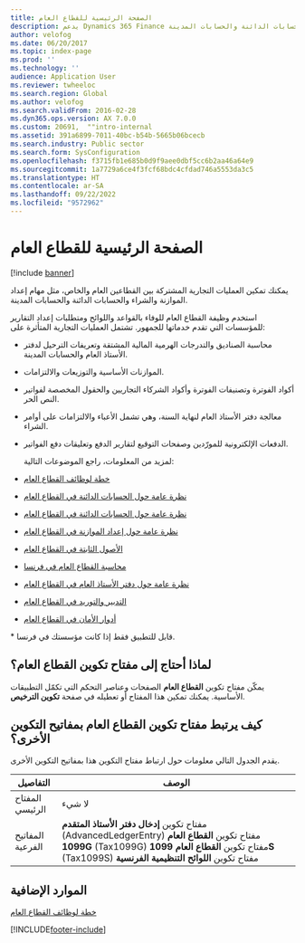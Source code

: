 ```yaml
---
title: الصفحة الرئيسية للقطاع العام
description: يدعم Dynamics 365 Finance عمليات الأعمال المشتركة للقطاع العام. وتشمل هذه العمليات مهام إعداد الموازنة والشراء والحسابات الدائنة والحسابات المدينة.‬
author: velofog
ms.date: 06/20/2017
ms.topic: index-page
ms.prod: ''
ms.technology: ''
audience: Application User
ms.reviewer: twheeloc
ms.search.region: Global
ms.author: velofog
ms.search.validFrom: 2016-02-28
ms.dyn365.ops.version: AX 7.0.0
ms.custom: 20691,  ""intro-internal
ms.assetid: 391a6899-7011-40bc-b54b-5665b06bcecb
ms.search.industry: Public sector
ms.search.form: SysConfiguration
ms.openlocfilehash: f3715fb1e685b0d9f9aee0dbf5cc6b2aa46a64e9
ms.sourcegitcommit: 1a7729a6ce4f3fcf68bdc4cfdad746a5553da3c5
ms.translationtype: HT
ms.contentlocale: ar-SA
ms.lasthandoff: 09/22/2022
ms.locfileid: "9572962"
---
```

# <a name="public-sector-home-page"></a>الصفحة الرئيسية للقطاع العام

[!include [banner](../includes/banner.md)]

يمكنك تمكين العمليات التجارية المشتركة بين القطاعين العام والخاص، مثل مهام إعداد الموازنة والشراء والحسابات الدائنة والحسابات المدينة. 

استخدم وظيفة القطاع العام للوفاء بالقواعد واللوائح ومتطلبات إعداد التقارير للمؤسسات التي تقدم خدماتها للجمهور. تشتمل العمليات التجارية المتأثرة على: 

- محاسبة الصناديق والتدرجات الهرمية المالية المشتقة وتعريفات الترحيل لدفتر الأستاذ العام والحسابات المدينة.
- الموازنات الأساسية‬ والتوزيعات والالتزامات.
- أكواد الفوترة وتصنيفات الفوترة وأكواد الشركاء التجاريين‬ والحقول المخصصة لفواتير النص الحر.
- معالجة دفتر الأستاذ العام لنهاية السنة، وهي تشمل الأعباء والالتزامات على أوامر الشراء.
- الدفعات الإلكترونية للمورّدين وصفحات التوقيع لتقارير الدفع وتعليقات دفع الفواتير.

  لمزيد من المعلومات، راجع الموضوعات التالية:

- [خطة لوظائف القطاع العام](plan-public-sector-functionality.md)
- [نظرة عامة حول الحسابات الدائنة في القطاع العام](accounts-payable-public-sector.md)
- [نظرة عامة حول الحسابات الدائنة في القطاع العام](accounts-receivable-public-sector.md)
- [نظرة عامة حول إعداد الموازنة في القطاع العام](budgeting-public-sector.md)
- [الأصول الثابتة في القطاع العام](fixed-asset-public-sector.md)
- [محاسبة القطاع العام في فرنسا](../localizations/emea-fra-public-sector-accounting.md)
- [نظرة عامة حول دفتر الأستاذ العام في القطاع العام](general-ledger-public-sector.md)
- [التدبير والتوريد في القطاع العام](procurement-sourcing-public-sector.md)
- [أدوار الأمان في القطاع العام](security-roles-public-sector.md)

\* قابل للتطبيق فقط إذا كانت مؤسستك في فرنسا.

## <a name="why-do-i-need-the-public-sector-configuration-key"></a>لماذا أحتاج إلى مفتاح تكوين القطاع العام؟
يمكّن مفتاح تكوين **القطاع العام** الصفحات وعناصر التحكم التي تكمّل التطبيقات الأساسية. يمكنك تمكين هذا المفتاح أو تعطيله في صفحة **تكوين الترخيص**.

## <a name="how-does-the-public-sector-configuration-key-relate-to-other-configuration-keys"></a>كيف يرتبط مفتاح تكوين القطاع العام بمفاتيح التكوين الأخرى؟
يقدم الجدول التالي معلومات حول ارتباط مفتاح التكوين هذا بمفاتيح التكوين الأخرى.

|   **التفاصيل**         |              **‏‏الوصف**                                                                                                                                                                                        |
|------------|---------------------------------------------------------------------------------------------------------------------------------------------------------------------------------------------------------------------|
| المفتاح الرئيسي | لا شيء                                                                                                                                                                                                                |
| المفاتيح الفرعية | مفتاح تكوين **إدخال دفتر الأستاذ المتقدم‬** (AdvancedLedgerEntry) مفتاح تكوين **القطاع العام 1099G** (Tax1099G) مفتاح تكوين **القطاع العام 1099S** (Tax1099S) مفتاح تكوين **اللوائح التنظيمية الفرنسية‬** |


## <a name="additional-resources"></a>الموارد الإضافية

[خطة لوظائف القطاع العام](plan-public-sector-functionality.md)





[!INCLUDE[footer-include](../../includes/footer-banner.md)]
